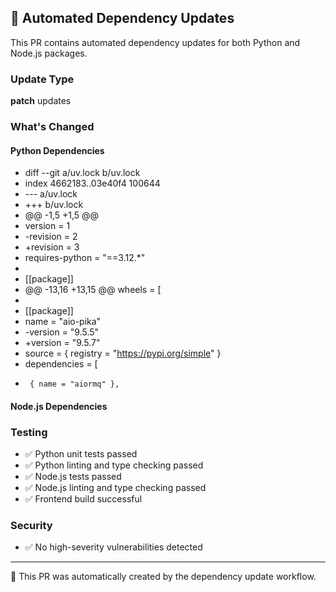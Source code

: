 ## 🔄 Automated Dependency Updates

This PR contains automated dependency updates for both Python and Node.js packages.

### Update Type
**patch** updates

### What's Changed

#### Python Dependencies
- diff --git a/uv.lock b/uv.lock
- index 4662183..03e40f4 100644
- --- a/uv.lock
- +++ b/uv.lock
- @@ -1,5 +1,5 @@
-  version = 1
- -revision = 2
- +revision = 3
-  requires-python = "==3.12.*"
-  
-  [[package]]
- @@ -13,16 +13,15 @@ wheels = [
-  
-  [[package]]
-  name = "aio-pika"
- -version = "9.5.5"
- +version = "9.5.7"
-  source = { registry = "https://pypi.org/simple" }
-  dependencies = [
-      { name = "aiormq" },

#### Node.js Dependencies


### Testing
- ✅ Python unit tests passed
- ✅ Python linting and type checking passed
- ✅ Node.js tests passed
- ✅ Node.js linting and type checking passed
- ✅ Frontend build successful

### Security
- ✅ No high-severity vulnerabilities detected

---

🤖 This PR was automatically created by the dependency update workflow.

